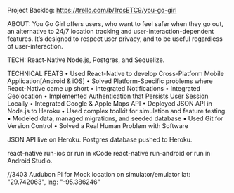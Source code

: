 Project Backlog: https://trello.com/b/1rosETC9/you-go-girl

ABOUT: You Go Girl offers users, who want to feel safer when they go out, an alternative to 24/7 location tracking and user-interaction-dependent features. It’s designed to respect user privacy, and to be useful regardless of user-interaction.

TECH: React-Native Node.js, Postgres, and Sequelize.

TECHNICAL FEATS
•	Used React-Native to develop Cross-Platform Mobile Application[Android & iOS]
•	Solved Platform-Specific problems where React-Native came up short
•	Integrated Notifications
•	Integrated Geolocation
•	Implemented Authentication that Persists User Session Locally
•	Integrated Google & Apple Maps API
•	Deployed JSON API in Node.js to Heroku
•	Used complex toolkit for simulation and feature testing.
•	Modeled data, managed migrations, and seeded database
•	Used Git for Version Control
•	Solved a Real Human Problem with Software

JSON API live on Heroku.
Postgres database pushed to Heroku.

react-native run-ios or run in xCode
react-native run-android or run in Android Studio.

//3403 Audubon Pl for Mock location on simulator/emulator
lat: "29.742063",
lng: "-95.386246"

